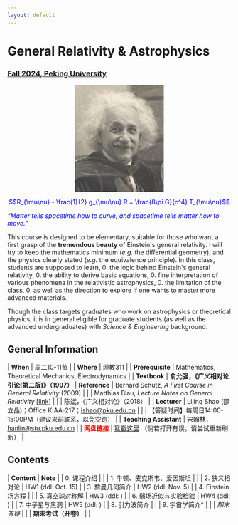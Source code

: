 ```yaml
---
layout: default
---
```


<style>
table {
  font-family: arial, sans-serif;
  border-collapse: collapse;
  width: 100%;
}

td, th {
  border: 1px solid #dddddd;
  text-align: left;
  padding: 8px;
}

tr:nth-child(odd) {
  background-color: #dddddd;
}
</style>


<!-- <h2>
<font color="red">
*** Notice: links are not maintained after the end of course! 
</font>
</h2> -->

# <b>General Relativity & Astrophysics</b>

### <u>Fall 2024, Peking University</u>

<div style="display: flex; justify-content: center;">
<img src="../gr19/Einstein.jpg" width="200">
</div>

<p align="center">
<font color="blue">
$$R_{\mu\nu} - \frac{1}{2} g_{\mu\nu} R = \frac{8\pi G}{c^4} T_{\mu\nu}$$


<i>“Matter tells spacetime how to curve, and spacetime tells
matter how to move.”</i></font>
</p>

This course is designed to be elementary, suitable for those who want a first
grasp of the **tremendous beauty** of Einstein's general relativity. I will try
to keep the mathematics minimum (*e.g.* the differential geometry), and the
physics clearly stated (*e.g.* the equivalence principle).  In this class,
students are supposed to learn,
0. the logic behind Einstein's general relativity,
0. the ability to derive basic equations,
0. fine interpretation of various phenomena in the relativistic astrophysics,
0. the limitation of the class, 
0. as well as the direction to explore if one wants to master more advanced materials.

Though the class targets graduates who work on astrophysics or theoretical
physics, it is in general eligible for graduate students (as well as the
advanced undergraduates) with *Science & Engineering* background. 

<p></p>

## General Information

| **When** |  周二10-11节 |
| **Where** | 理教311 |
| **Prerequisite** | Mathematics, Theoretical Mechanics, Electrodynamics  |
| **Textbook** | **俞允强，《广义相对论引论(第二版)》（1997）**
| **Reference** | Bernard Schutz, *A First Course in General Relativity* (2009) |
| | Matthias Blau, *Lecture Notes on General Relativity* [[link](http://www.blau.itp.unibe.ch/GRLecturenotes.html)] |
| | 陈斌，《广义相对论》（2018） |
| **Lecturer** | Lijing Shao (邵立晶)；Office KIAA-217；lshao@pku.edu.cn | 
| | 【答疑时间】每周日14:00-15:00PM（建议来前联系，以免空跑） | 
| **Teaching Assistant** |  宋翰林，hanlin@stu.pku.edu.cn |
| <font color="red"><b>网盘链接</b></font> | [猛戳这里](https://disk.pku.edu.cn/link/AA4E88E13CA6374604A996BE973B44F732) （倘若打开有误，请尝试重新刷新） |

<p></p>

## Contents

| **Content** | **Note** |
| 0. 课程介绍 | |
| 1. 牛顿、麦克斯韦、爱因斯坦 | |
| 2. 狭义相对论 | HW1 (ddl: Oct. 15) |
| 3. 黎曼几何简介 | HW2 (ddl: Nov. 5) |
| 4. Einstein 场方程 |  |
| 5. 真空球对称解 | HW3 (ddl: ) |
| 6. 弱场近似与实验检验 | HW4 (ddl: ) |
| 7. 中子星与黑洞 | HW5 (ddl: ) |
| 8. 引力波简介 |  | 
| 9. 宇宙学简介* | |
| *期末答疑* | |
| **期末考试（开卷）** | |

<p></p>


<!-- ## 学生对课程的总体评价

<div style="display: flex; justify-content: center;">
<img src="gr21_score.png" width="880">
</div> -->

<script type="text/x-mathjax-config">
  MathJax.Hub.Config({
    tex2jax: {
      inlineMath: [ ['$','$'] ],
      processEscapes: true
    }
  });
</script>
<script type="text/javascript" src="https://cdn.mathjax.org/mathjax/latest/MathJax.js?config=TeX-AMS-MML_HTMLorMML">
</script>

